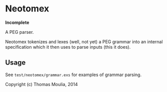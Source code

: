 Neotomex
========

**Incomplete**

A PEG parser.

Neotomex tokenizes and lexes (well, not yet) a PEG grammar
into an internal specification which it then uses to parse
inputs (this it does).


Usage
-----

See `test/neotomex/grammar.exs` for examples of grammar parsing.


Copyright (c) Thomas Moulia, 2014
